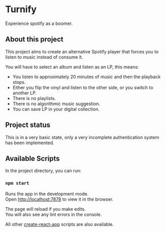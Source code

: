 # Turnify

Experience spotify as a boomer.

## About this project

This project aims to create an alternative Spotify player that forces you to listen to music instead of consume it.

You will have to select an album and listen as an LP, this means:
 
 * You listen to approximately 20 minutes of music and then the playback stops.
 * Either you flip the vinyl and listen to the other side, or you switch to another LP.
 * There is no playlists.
 * There is no algorithmic music suggestion.
 * You can save LP in your digital collection.

## Project status

This is in a very basic state, only a very incomplete authentication system has been implemented.

## Available Scripts

In the project directory, you can run:

### `npm start`

Runs the app in the development mode.\
Open [http://localhost:7878](http://localhost:7878) to view it in the browser.

The page will reload if you make edits.\
You will also see any lint errors in the console.


All other [create-react-app](https://github.com/facebook/create-react-app) scripts are also available.
